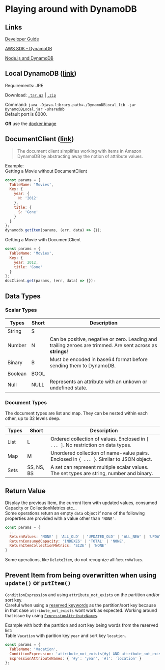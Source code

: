 # Playing around with DynamoDB

## Links

[Developer Guide](https://docs.aws.amazon.com/amazondynamodb/latest/developerguide/Introduction.html)

[AWS SDK - DynamoDB](https://docs.aws.amazon.com/AWSJavaScriptSDK/latest/AWS/DynamoDB.html)

[Node.js and DynamoDB](https://docs.aws.amazon.com/amazondynamodb/latest/developerguide/GettingStarted.NodeJs.html)

## Local DynamoDB ([link](https://docs.aws.amazon.com/amazondynamodb/latest/developerguide/DynamoDBLocal.html))

Requirements: JRE

Download: [`.tar.gz`](https://s3.eu-central-1.amazonaws.com/dynamodb-local-frankfurt/dynamodb_local_latest.tar.gz) | [`.zip`](https://s3.eu-central-1.amazonaws.com/dynamodb-local-frankfurt/dynamodb_local_latest.zip)

Command: `java -Djava.library.path=./DynamoDBLocal_lib -jar DynamoDBLocal.jar -sharedDb`  
Default port is 8000.

**OR** use the [docker image](https://hub.docker.com/r/cnadiminti/dynamodb-local/)

## DocumentClient ([link](https://docs.aws.amazon.com/AWSJavaScriptSDK/latest/AWS/DynamoDB/DocumentClient.html))

> The document client simplifies working with items in Amazon DynamoDB by abstracting away the notion of attribute values.

Example:  
Getting a Movie without DocumentClient

```js
const params = {
  TableName: 'Movies',
  Key: {
    year: {
      N: '2012'
    },
    title: {
      S: 'Gone'
    }
  }
};
dynamodb.getItem(params, (err, data) => {});
```

Getting a Movie with DocumentClient

```js
const params = {
  TableName: 'Movies',
  Key: {
    year: 2012,
    title: 'Gone'
  }
};
docClient.get(params, (err, data) => {});
```

## Data Types

### Scalar Types

| Types   | Short | Description                                                                                                 |
| ------- | ----- | ----------------------------------------------------------------------------------------------------------- |
| String  | S     |                                                                                                             |
| Number  | N     | Can be positive, negative or zero. Leading and trailing zeroes are trimmed. Are sent across as **strings**! |
| Binary  | B     | Must be encoded in base64 format before sending them to DynamoDB.                                           |
| Boolean | BOOL  |                                                                                                             |
| Null    | NULL  | Represents an attribute with an unkown or undefined state.                                                  |

### Document Types

The document types are list and map. They can be nested within each other, up to 32 levels deep.

| Types | Short      | Description                                                                              |
| ----- | ---------- | ---------------------------------------------------------------------------------------- |
| List  | L          | Ordered collection of values. Enclosed in `[ ... ]`. No restriction on data types.       |
| Map   | M          | Unordered collection of name-value pairs. Enclosed in `{ ... }`. Similar to JSON object. |
| Sets  | SS, NS, BS | A set can represent multiple scalar values. The set types are string, number and binary. |

## Return Value

Display the previous Item, the current Item with updated values, consumed Capacity or CollectionMetrics etc...  
Some operations return an empty `data` object if none of the following properties are provided with a value other than `'NONE'`.

```js
const params = {
  ...
  ReturnValues: 'NONE' | 'ALL_OLD' | 'UPDATED_OLD' | 'ALL_NEW' | 'UPDATED_NEW',
  ReturnConsumedCapacity: 'INDEXES' | 'TOTAL' | 'NONE',
  ReturnItemCollectionMetrics: 'SIZE' | 'NONE'
}
```

Some operations, like `DeleteItem`, do not recognize all `ReturnValues`.

## Prevent Item from being overwritten when using `update()` or `putItem()`

`ConditionExpression` and using `attribute_not_exists` on the partition and/or sort key.  
Careful when using a [reserved keywords](https://docs.aws.amazon.com/amazondynamodb/latest/developerguide/ReservedWords.html) as the partition/sort key because in that case `attribute_not_exists` wont work as expected. Working around that issue by using [`ExpressionAttributeNames`](https://docs.aws.amazon.com/amazondynamodb/latest/developerguide/Expressions.ExpressionAttributeNames.html).

Example with both the partition and sort key being words from the reserved list:  
Table `Vacation` with parition key `year` and sort key `location`.

```js
const params = {
  TableName: 'Vacation',
  ConditionExpression: 'attribute_not_exists(#y) AND attribute_not_exists(#l)',
  ExpressionAttributeNames: { '#y': 'year', '#l': 'location' }
};
```
